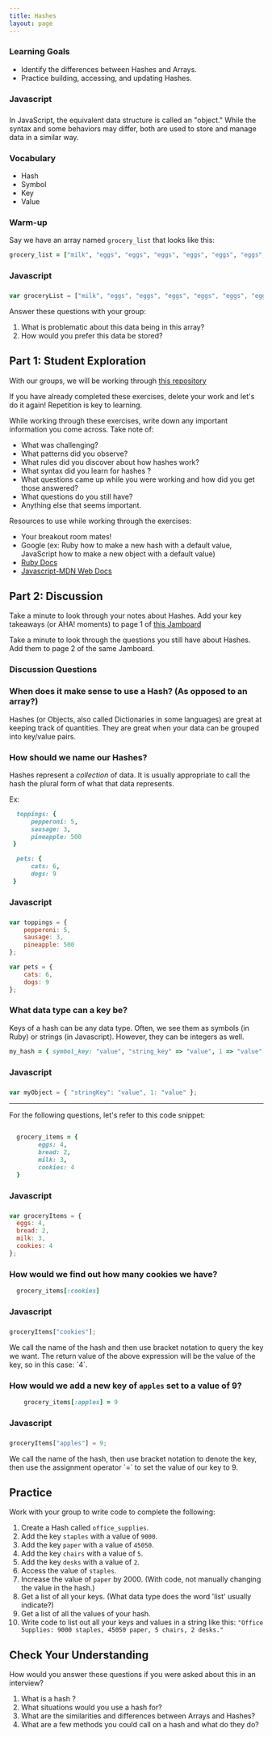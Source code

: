 ```yaml
---
title: Hashes
layout: page
---
```


### Learning Goals
- Identify the differences between Hashes and Arrays. 
- Practice building, accessing, and updating Hashes.
<section class="dropdown">

### Javascript <h3>
In JavaScript, the equivalent data structure is called an "object." While the syntax and some behaviors may differ, both are used to store and manage data in a similar way.
</section>

### Vocabulary
- Hash
- Symbol
- Key
- Value

### Warm-up
Say we have an array named `grocery_list` that looks like this:
```ruby
grocery_list = ["milk", "eggs", "eggs", "eggs", "eggs", "eggs", "eggs", "avocado", "avocado", "tortilla", "tortilla", "tortilla", "tortilla", "tortilla", "tortilla", "tortilla", "tortilla", "tortilla"]
```
<section class="dropdown">

### Javascript <h3>
```js
var groceryList = ["milk", "eggs", "eggs", "eggs", "eggs", "eggs", "eggs", "avocado", "avocado", "tortilla", "tortilla", "tortilla", "tortilla", "tortilla", "tortilla", "tortilla", "tortilla", "tortilla"]
```

</section>

Answer these questions with your group:
1. What is problematic about this data being in this array?
1. How would you prefer this data be stored?


## Part 1: Student Exploration

With our groups, we will be working through [this repository](https://github.com/turingschool-examples/se-mod1-exercises/blob/main/ruby_exercises/data-types/collections/spec/hashes_spec.rb)

If you have already completed these exercises, delete your work and let's do it again! Repetition is key to learning. 

While working through these exercises, write down any important information you come across. 
Take note of:
  - What was challenging? 
  - What patterns did you observe?
  - What rules did you discover about how hashes work?
  - What syntax did you learn for hashes ?
  - What questions came up while you were working and how did you get those answered?
  - What questions do you still have?
  - Anything else that seems important.

Resources to use while working through the exercises:
  - Your breakout room mates!
  - Google (ex: Ruby how to make a new hash with a default value, JavaScript how to make a new object with a default value)
  - [Ruby Docs](https://ruby-doc.org/core-3.0.0/Hash.html)
  - [Javascript-MDN Web Docs](https://developer.mozilla.org/en-US/docs/Web/JavaScript/Reference/Global_Objects/Object)

 
 

## Part 2: Discussion

Take a minute to look through your notes about Hashes. Add your key takeaways (or AHA! moments) to page 1 of [this Jamboard](https://jamboard.google.com/d/1MEYR4aLk3Sl6slB4Ad5xDlrMzBU3L4cFqoaJYDGz7cA/edit?usp=sharing) 

Take a minute to look through the questions you still have about Hashes. Add them to page 2 of the same Jamboard.

###  Discussion Questions

### When does it make sense to use a Hash? (As opposed to an array?)
  
Hashes (or Objects, also called Dictionaries in some languages) are great at keeping track of quantities. 
They are great when your data can be grouped into key/value pairs.  

### How should we name our Hashes?
  
Hashes represent a _collection_ of data. It is usually appropriate to call the hash the plural form of what that data represents. 
  
Ex:
```ruby
  toppings: {
      pepperoni: 5,
      sausage: 3,
      pineapple: 500
 }

  pets: {
      cats: 6,
      dogs: 9
 }
```  
<section class="dropdown">

### Javascript <h3>
```js
var toppings = {
    pepperoni: 5,
    sausage: 3,
    pineapple: 500
};

var pets = {
    cats: 6,
    dogs: 9
};
```

</section>


### What data type can a key be?
  
Keys of a hash can be any data type. 
Often, we see them as symbols (in Ruby) or strings (in Javascript). However, they can be integers as well.
```ruby
my_hash = { symbol_key: "value", "string_key" => "value", 1 => "value" }
```
<section class="dropdown">

### Javascript <h3>
```js
var myObject = { "stringKey": "value", 1: "value" };
```
</section>

------------------

For the following questions, let's refer to this code snippet:

```ruby

  grocery_items = {
        eggs: 4,
        bread: 2,
        milk: 3,
        cookies: 4  
  }
```

<section class="dropdown">

### Javascript <h3>
```js
var groceryItems = { 
  eggs: 4,
  bread: 2,
  milk: 3,
  cookies: 4  
};
```

</section>


### How would we find out how many cookies we have?
  
```ruby
  grocery_items[:cookies]
```
<section class="dropdown">

### Javascript <h3>
```js
groceryItems["cookies"];
```

</section>
We call the name of the hash and then use bracket notation to query the key we want. The return value of the above expression will be the value of the key, so in this case: `4`.



### How would we add a new key of `apples` set to a value of 9?
  
```ruby
    grocery_items[:apples] = 9
```
<section class="dropdown">

### Javascript <h3>
```js
groceryItems["apples"] = 9;
```

</section>
We call the name of the hash, then use bracket notation to denote the key, then use the assignment operator `=` to set the value of our key to 9. 



## Practice

Work with your group to write code to complete the following:

1. Create a Hash called `office_supplies`.
1. Add the key `staples` with a value of `9000`.
1. Add the key `paper` with a value of `45050`.
1. Add the key `chairs` with a value of `5`.
1. Add the key `desks` with a value of `2`.
1. Access the value of `staples`.
1. Increase the value of `paper` by 2000. (With code, not manually changing the value in the hash.)
1. Get a list of all your keys. (What data type does the word 'list' usually indicate?)
1. Get a list of all the values of your hash.
1. Write code to list out all your keys and values in a string like this: `"Office Supplies: 9000 staples, 45050 paper, 5 chairs, 2 desks."`

## Check Your Understanding
How would you answer these questions if you were asked about this in an interview? 

1. What is a hash ?
1. What situations would you use a hash  for?
1. What are the similarities and differences between Arrays and Hashes? 
1. What are a few methods you could call on a hash and what do they do?

